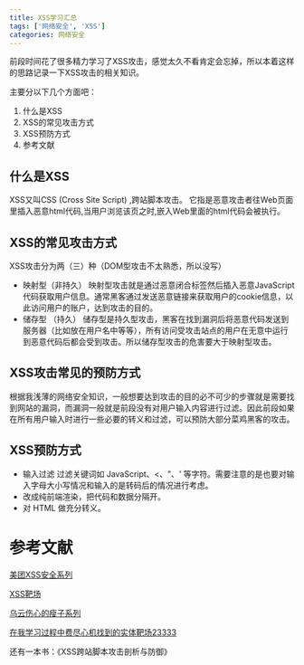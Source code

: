 ```yaml
---
title: XSS学习汇总
tags: ['网络安全', 'XSS']
categories: 网络安全
---
```


前段时间花了很多精力学习了XSS攻击，感觉太久不看肯定会忘掉，所以本着这样的思路记录一下XSS攻击的相关知识。

主要分以下几个方面吧：

1. 什么是XSS
2. XSS的常见攻击方式
3. XSS预防方式
4. 参考文献

## 什么是XSS

XSS又叫CSS (Cross Site Script) ,跨站脚本攻击。 它指是恶意攻击者往Web页面里插入恶意html代码,当用户浏览该页之时,嵌入Web里面的html代码会被执行。

## XSS的常见攻击方式

XSS攻击分为两（三）种（DOM型攻击不太熟悉，所以没写）

* 映射型（非持久）	映射型攻击就是通过恶意闭合标签然后插入恶意JavaScript代码获取用户信息。通常黑客通过发送恶意链接来获取用户的cookie信息，以此访问用户的账户，达到攻击的目的。
* 储存型  （持久）     储存型是持久型攻击，黑客在找到漏洞后将恶意代码发送到服务器（比如放在用户名中等等），所有访问受攻击站点的用户在无意中运行到恶意代码后都会受到攻击。所以储存型攻击的危害要大于映射型攻击。

## XSS攻击常见的预防方式

根据我浅薄的网络安全知识，一般想要达到攻击的目的必不可少的步骤就是需要找到网站的漏洞，而漏洞一般就是前段没有对用户输入内容进行过滤。因此前段如果在所有用户输入时进行一些必要的转义和过滤，可以预防大部分菜鸡黑客的攻击。

## XSS预防方式

* 输入过滤 过滤关键词如 JavaScript、<、"、' 等字符。需要注意的是也要对输入字母大小写情况和输入的是转码后的情况进行考虑。
* 改成纯前端渲染，把代码和数据分隔开。
* 对 HTML 做充分转义。

# 参考文献

[美团XSS安全系列](https://tech.meituan.com/2018/09/27/fe-security.html)

[XSS靶场](https://xss.tesla-space.com/)

[乌云伤心的瘦子系列](http://xssaq.com/wooyun/)

[在我学习过程中费尽心机找到的实体靶场23333](http://www.99lb.net/8467a.html)

还有一本书：《XSS跨站脚本攻击剖析与防御》